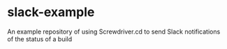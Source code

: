 # slack-example
An example repository of using Screwdriver.cd to send Slack notifications of the status of a build

